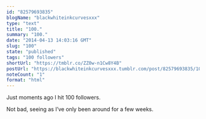 ```yaml
---
id: "82579693835"
blogName: "blackwhiteinkcurvesxxx"
type: "text"
title: "100."
summary: "100."
date: "2014-04-13 14:03:16 GMT"
slug: "100"
state: "published"
tags: "100 followers"
shortUrl: "https://tmblr.co/ZZ0w-n1Cw8Y4B"
postUrl: "https://blackwhiteinkcurvesxxx.tumblr.com/post/82579693835/100"
noteCount: "1"
format: "html"
---
```


Just moments ago I hit 100 followers.

Not bad, seeing as I’ve only been around for a few weeks.